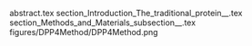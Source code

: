 abstract.tex
section_Introduction_The_traditional_protein__.tex
section_Methods_and_Materials_subsection__.tex
figures/DPP4Method/DPP4Method.png
